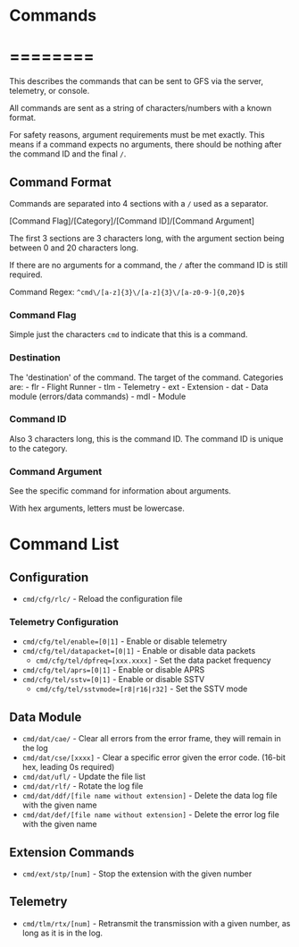 # Commands
# ========

This describes the commands that can be sent to GFS via the server, telemetry, or console.

All commands are sent as a string of characters/numbers with a known format.

For safety reasons, argument requirements must be met exactly. This means if a command expects no arguments, there should be nothing after the command ID and the final `/`.

## Command Format

Commands are separated into 4 sections with a `/` used as a separator.

[Command Flag]/[Category]/[Command ID]/[Command Argument]

The first 3 sections are 3 characters long, with the argument section being between 0 and 20 characters long.

If there are no arguments for a command, the `/` after the command ID is still required.

Command Regex:
`` ^cmd\/[a-z]{3}\/[a-z]{3}\/[a-z0-9-]{0,20}$ ``

### Command Flag
Simple just the characters `cmd` to indicate that this is a command.

### Destination
The 'destination' of the command. The target of the command.
Categories are:
    - flr - Flight Runner
    - tlm - Telemetry
    - ext - Extension
    - dat - Data module (errors/data commands)
    - mdl - Module

### Command ID
Also 3 characters long, this is the command ID. The command ID is unique
to the category.

### Command Argument
See the specific command for information about arguments.

With hex arguments, letters must be lowercase.

# Command List
## Configuration
 - ``cmd/cfg/rlc/`` - Reload the configuration file
### Telemetry Configuration
 - ``cmd/cfg/tel/enable=[0|1]`` - Enable or disable telemetry
 - ``cmd/cfg/tel/datapacket=[0|1]`` - Enable or disable data packets
   - ``cmd/cfg/tel/dpfreq=[xxx.xxxx]`` - Set the data packet frequency
 - ``cmd/cfg/tel/aprs=[0|1]`` - Enable or disable APRS
 - ``cmd/cfg/tel/sstv=[0|1]`` - Enable or disable SSTV
   - ``cmd/cfg/tel/sstvmode=[r8|r16|r32]`` - Set the SSTV mode
## Data Module
 - ``cmd/dat/cae/`` - Clear all errors from the error frame, they will remain in the log
 - ``cmd/dat/cse/[xxxx]`` - Clear a specific error given the error code. (16-bit hex, leading 0s required)
 - ``cmd/dat/ufl/`` - Update the file list
 - ``cmd/dat/rlf/`` - Rotate the log file
 - ``cmd/dat/ddf/[file name without extension]`` - Delete the data log file with the given name
 - ``cmd/dat/def/[file name without extension]`` - Delete the error log file with the given name
## Extension Commands
 - ``cmd/ext/stp/[num]`` - Stop the extension with the given number
## Telemetry
 - ``cmd/tlm/rtx/[num]`` - Retransmit the transmission with a given number, as long as it is in the log.
